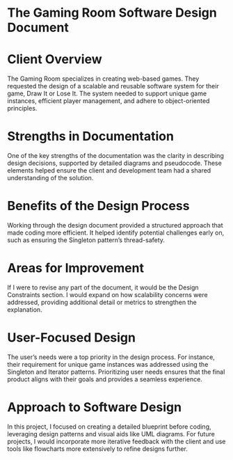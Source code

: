 # The Gaming Room Software Design Document
# Client Overview
The Gaming Room specializes in creating web-based games. They requested the design of a scalable and reusable software system for their game, Draw It or Lose It. The system needed to support unique game instances, efficient player management, and adhere to object-oriented principles.

# Strengths in Documentation
One of the key strengths of the documentation was the clarity in describing design decisions, supported by detailed diagrams and pseudocode. These elements helped ensure the client and development team had a shared understanding of the solution.

# Benefits of the Design Process
Working through the design document provided a structured approach that made coding more efficient. It helped identify potential challenges early on, such as ensuring the Singleton pattern’s thread-safety.

# Areas for Improvement
If I were to revise any part of the document, it would be the Design Constraints section. I would expand on how scalability concerns were addressed, providing additional detail or metrics to strengthen the explanation.

# User-Focused Design
The user’s needs were a top priority in the design process. For instance, their requirement for unique game instances was addressed using the Singleton and Iterator patterns. Prioritizing user needs ensures that the final product aligns with their goals and provides a seamless experience.

# Approach to Software Design
In this project, I focused on creating a detailed blueprint before coding, leveraging design patterns and visual aids like UML diagrams. For future projects, I would incorporate more iterative feedback with the client and use tools like flowcharts more extensively to refine designs further.

